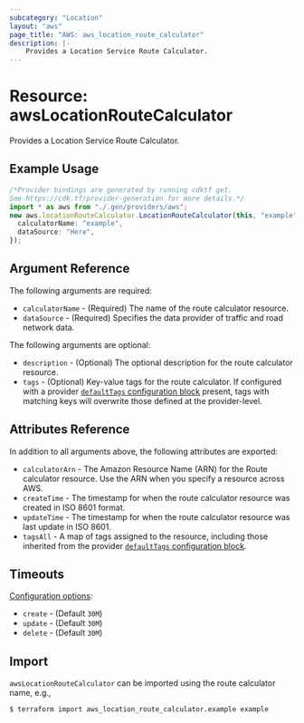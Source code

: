 ```yaml
---
subcategory: "Location"
layout: "aws"
page_title: "AWS: aws_location_route_calculator"
description: |-
    Provides a Location Service Route Calculator.
---
```


# Resource: awsLocationRouteCalculator

Provides a Location Service Route Calculator.

## Example Usage

```typescript
/*Provider bindings are generated by running cdktf get.
See https://cdk.tf/provider-generation for more details.*/
import * as aws from "./.gen/providers/aws";
new aws.locationRouteCalculator.LocationRouteCalculator(this, "example", {
  calculatorName: "example",
  dataSource: "Here",
});

```

## Argument Reference

The following arguments are required:

* `calculatorName` - (Required) The name of the route calculator resource.
* `dataSource` - (Required) Specifies the data provider of traffic and road network data.

The following arguments are optional:

* `description` - (Optional) The optional description for the route calculator resource.
* `tags` - (Optional) Key-value tags for the route calculator. If configured with a provider [`defaultTags` configuration block](https://registry.terraform.io/providers/hashicorp/aws/latest/docs#default_tags-configuration-block) present, tags with matching keys will overwrite those defined at the provider-level.

## Attributes Reference

In addition to all arguments above, the following attributes are exported:

* `calculatorArn` - The Amazon Resource Name (ARN) for the Route calculator resource. Use the ARN when you specify a resource across AWS.
* `createTime` - The timestamp for when the route calculator resource was created in ISO 8601 format.
* `updateTime` - The timestamp for when the route calculator resource was last update in ISO 8601.
* `tagsAll` - A map of tags assigned to the resource, including those inherited from the provider [`defaultTags` configuration block](https://registry.terraform.io/providers/hashicorp/aws/latest/docs#default_tags-configuration-block).

## Timeouts

[Configuration options](https://developer.hashicorp.com/terraform/language/resources/syntax#operation-timeouts):

* `create` - (Default `30M`)
* `update` - (Default `30M`)
* `delete` - (Default `30M`)

## Import

`awsLocationRouteCalculator` can be imported using the route calculator name, e.g.,

```console
$ terraform import aws_location_route_calculator.example example
```
